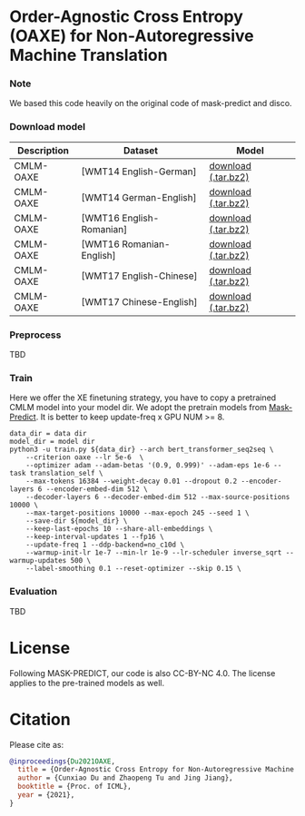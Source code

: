 # Order-Agnostic Cross Entropy (OAXE) for Non-Autoregressive Machine Translation


### Note

We based this code heavily on the original code of mask-predict and disco.


### Download model 
Description | Dataset | Model
---|---|---
CMLM-OAXE | [WMT14 English-German] | [download (.tar.bz2)](TBD)
CMLM-OAXE | [WMT14 German-English] | [download (.tar.bz2)](TBD)
CMLM-OAXE | [WMT16 English-Romanian] | [download (.tar.bz2)](TBD)
CMLM-OAXE | [WMT16 Romanian-English] | [download (.tar.bz2)](TBD)
CMLM-OAXE | [WMT17 English-Chinese] | [download (.tar.bz2)](TBD)
CMLM-OAXE | [WMT17 Chinese-English] | [download (.tar.bz2)](TBD)


### Preprocess

TBD

### Train
Here we offer the XE finetuning strategy, you have to copy a pretrained CMLM model into your model dir. We adopt the pretrain models from [Mask-Predict](https://github.com/facebookresearch/Mask-Predict). It is better to keep update-freq x GPU NUM >= 8.
```
data_dir = data dir
model_dir = model dir
python3 -u train.py ${data_dir} --arch bert_transformer_seq2seq \
    --criterion oaxe --lr 5e-6  \
    --optimizer adam --adam-betas '(0.9, 0.999)' --adam-eps 1e-6 --task translation_self \
    --max-tokens 16384 --weight-decay 0.01 --dropout 0.2 --encoder-layers 6 --encoder-embed-dim 512 \
    --decoder-layers 6 --decoder-embed-dim 512 --max-source-positions 10000 \
    --max-target-positions 10000 --max-epoch 245 --seed 1 \
    --save-dir ${model_dir} \
    --keep-last-epochs 10 --share-all-embeddings \
    --keep-interval-updates 1 --fp16 \
    --update-freq 1 --ddp-backend=no_c10d \
    --warmup-init-lr 1e-7 --min-lr 1e-9 --lr-scheduler inverse_sqrt --warmup-updates 500 \
    --label-smoothing 0.1 --reset-optimizer --skip 0.15 \
```

### Evaluation

TBD

# License
Following MASK-PREDICT, our code is also CC-BY-NC 4.0.
The license applies to the pre-trained models as well.

# Citation

Please cite as:

```bibtex
@inproceedings{Du2021OAXE,
  title = {Order-Agnostic Cross Entropy for Non-Autoregressive Machine Translation},
  author = {Cunxiao Du and Zhaopeng Tu and Jing Jiang},
  booktitle = {Proc. of ICML},
  year = {2021},
}
```
